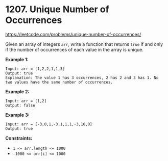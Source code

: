 # 1207. Unique Number of Occurrences

https://leetcode.com/problems/unique-number-of-occurrences/

Given an array of integers `arr`, write a function that returns `true` if and only if the number of occurrences of each value in the array is unique.

**Example 1:**

```
Input: arr = [1,2,2,1,1,3]
Output: true
Explanation: The value 1 has 3 occurrences, 2 has 2 and 3 has 1. No two values have the same number of occurrences.
```

**Example 2:**

```
Input: arr = [1,2]
Output: false
```

**Example 3:**

```
Input: arr = [-3,0,1,-3,1,1,1,-3,10,0]
Output: true
```

**Constraints:**

- `1 <= arr.length <= 1000`
- `-1000 <= arr[i] <= 1000`
